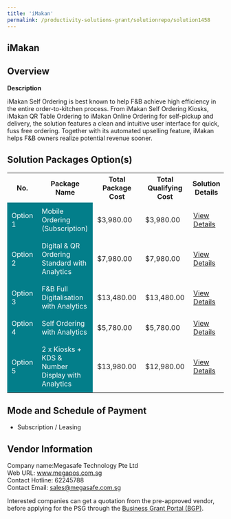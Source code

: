 ```yaml
---
title: 'iMakan'
permalink: /productivity-solutions-grant/solutionrepo/solution1458
---
```


## iMakan

## Overview

**Description**

iMakan Self Ordering is best known to help F&B achieve high efficiency in the entire order-to-kitchen process. From iMakan Self Ordering Kiosks, iMakan QR Table Ordering to iMakan Online Ordering for self-pickup and delivery, the solution features a clean and intuitive user interface for quick, fuss free ordering. Together with its automated upselling feature, iMakan helps F&B owners realize potential revenue sooner.

## Solution Packages Option(s)

<table>
<tr>
<th><b>No.</b></th>
<th><b>Package Name</b></th>
<th><b>Total Package Cost</b></th>
<th><b>Total Qualifying Cost</b></th>
<th><b>Solution Details</b></th>
</tr>
<tr>
<td style='padding: 10px; background-color: #037E8A; color: #FFFFFF;'>Option 1</td>
<td style='padding: 10px; background-color: #037E8A; color: #FFFFFF;'>Mobile Ordering (Subscription)</td>
<td style='padding: 10px;'>$3,980.00</td>
<td style='padding: 10px;'>$3,980.00</td>
<td style='padding: 10px;'><a href='/images/psg/Megasafe_Technology_iMakan_Desensitised_Annex3_Part1.pdf' target='_blank'>View Details</a></td>
</tr>
<tr>
<td style='padding: 10px; background-color: #037E8A; color: #FFFFFF;'>Option 2</td>
<td style='padding: 10px; background-color: #037E8A; color: #FFFFFF;'>Digital & QR Ordering Standard with Analytics</td>
<td style='padding: 10px;'>$7,980.00</td>
<td style='padding: 10px;'>$7,980.00</td>
<td style='padding: 10px;'><a href='/images/psg/Megasafe_Technology_iMakan_Desensitised_Annex3_Part2.pdf' target='_blank'>View Details</a></td>
</tr>
<tr>
<td style='padding: 10px; background-color: #037E8A; color: #FFFFFF;'>Option 3</td>
<td style='padding: 10px; background-color: #037E8A; color: #FFFFFF;'>F&B Full Digitalisation with Analytics</td>
<td style='padding: 10px;'>$13,480.00</td>
<td style='padding: 10px;'>$13,480.00</td>
<td style='padding: 10px;'><a href='/images/psg/Megasafe_Technology_iMakan_Desensitised_Annex3_Part3.pdf' target='_blank'>View Details</a></td>
</tr>
<tr>
<td style='padding: 10px; background-color: #037E8A; color: #FFFFFF;'>Option 4</td>
<td style='padding: 10px; background-color: #037E8A; color: #FFFFFF;'>Self Ordering with Analytics</td>
<td style='padding: 10px;'>$5,780.00</td>
<td style='padding: 10px;'>$5,780.00</td>
<td style='padding: 10px;'><a href='/images/psg/Megasafe_Technology_iMakan_Desensitised_Annex3_Part4.pdf' target='_blank'>View Details</a></td>
</tr>
<tr>
<td style='padding: 10px; background-color: #037E8A; color: #FFFFFF;'>Option 5</td>
<td style='padding: 10px; background-color: #037E8A; color: #FFFFFF;'>2 x Kiosks + KDS & Number Display with Analytics</td>
<td style='padding: 10px;'>$13,980.00</td>
<td style='padding: 10px;'>$12,980.00</td>
<td style='padding: 10px;'><a href='/images/psg/Megasafe_Technology_iMakan_Desensitised_Annex3_Part5.pdf' target='_blank'>View Details</a></td>
</tr>
</table>

## Mode and Schedule of Payment

 - Subscription / Leasing

## Vendor Information

 Company name:Megasafe Technology Pte Ltd<br>Web URL: www.megapos.com.sg <br>Contact Hotline: 62245788 <br>Contact Email: sales@megasafe.com.sg 

Interested companies can get a quotation from the pre-approved vendor, before applying for the PSG through the <a href='https://www.businessgrants.gov.sg/' target='_blank' rel='noopener'>Business Grant Portal (BGP)</a>.

<script src="/jquery/resize-tables.js"></script>

